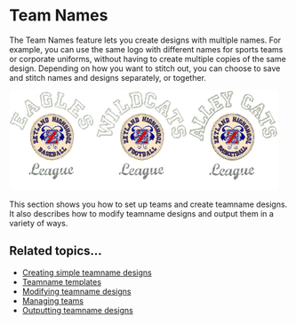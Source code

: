 # Team Names

The Team Names feature lets you create designs with multiple names. For example, you can use the same logo with different names for sports teams or corporate uniforms, without having to create multiple copies of the same design. Depending on how you want to stitch out, you can choose to save and stitch names and designs separately, or together.

![lettering_names00001.png](assets/lettering_names00001.png)

This section shows you how to set up teams and create teamname designs. It also describes how to modify teamname designs and output them in a variety of ways.

## Related topics...

- [Creating simple teamname designs](Creating_simple_teamname_designs)
- [Teamname templates](Teamname_templates)
- [Modifying teamname designs](Modifying_teamname_designs)
- [Managing teams](Managing_teams)
- [Outputting teamname designs](Outputting_teamname_designs)
